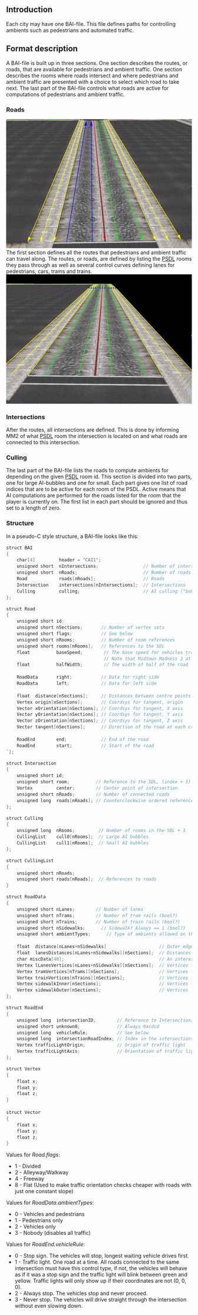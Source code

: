 ## Introduction

Each city may have one BAI-file. This file defines paths for controlling
ambients such as pedestrians and automated traffic.

## Format description

A BAI-file is built up in three sections. One section describes the
routes, or roads, that are available for pedestrians and ambient
traffic. One section describes the rooms where roads intersect and
where pedestrians and ambient traffic are presented with a choice to
select which road to take next. The last part of the BAI-file controls
what roads are active for computations of pedestrians and ambient
traffic.

### Roads

![Route.jpg](Route.jpg "Route.jpg") The first section defines all the
routes that pedestrians and ambient traffic can travel along. The
routes, or roads, are defined by listing the [PSDL](PSDL.md)
rooms they pass through as well as several control curves defining
lanes for pedestrians, cars, trams and trains.
![Route-oneway.jpg](Route-oneway.jpg "Route-oneway.jpg")

### Intersections

After the routes, all intersections are defined. This is done by
informing MM2 of what [PSDL](PSDL.md) room the intersection is
located on and what roads are connected to this intersection.

### Culling

The last part of the BAI-file lists the roads to compute ambients for
depending on the given [PSDL](PSDL.md) room id. This section is
divided into two parts, one for large AI-bubbles and one for small. Each
part gives one list of road indices that are to be active for each room
of the PSDL. Active means that AI computations are performed for the
roads listed for the room that the player is currently on. The first
list in each part should be ignored and thus set to a length of zero.

### Structure

In a pseudo-C style structure, a BAI-file looks like this:

```C
struct BAI
{
    char[4]         header = "CAI1";
    unsigned short  nIntersections;                 // Number of intersections
    unsigned short  nRoads;                         // Number of roads
    Road            roads[nRoads];                  // Roads
    Intersection    intersections[nIntersections];  // Intersections
    Culling         culling;                        // AI culling ("bubbles")
};
```

```C
struct Road
{
    unsigned short id;
    unsigned short nSections;       // Number of vertex sets
    unsigned short flags;           // See below
    unsigned short nRooms;          // Number of room references
    unsigned short rooms[nRooms];   // References to the SDL
    float          baseSpeed;        // The base speed for vehicles travelling on this road (base because vehicles get additional speed on freeways)
                                     // Note that Midtown Madness 2 at least will override this completely with the values defined in the race aimap file
    float          halfWidth;        // The width of half of the road

    RoadData       right;           // Data for right side
    RoadData       left;            // Data for left side

    float  distance[nSections];     // Distances between centre points of the road
    Vertex origin[nSections];       // Coordsys for tangent, origin
    Vector xOrientation[nSections]; // Coordsys for tangent, X axis
    Vector yOrientation[nSections]; // Coordsys for tangent, Y axis
    Vector zOrientation[nSections]; // Coordsys for tangent, Z axis
    Vector tangent[nSections];      // Direction of the road at each cross-section

    RoadEnd        end;             // End of the road
    RoadEnd        start;           // Start of the road
`};
```

```C
struct Intersection
{
    unsigned short id;
    unsigned short room;          // Reference to the SDL, (index + 1)
    Vertex         center;        // Center point of intersection
    unsigned short nRoads;        // Number of connected roads
    unsigned long  roads[nRoads]; // Counterclockwise ordered references to roads connected to this intersection
};
```

```C
struct Culling
{
    unsigned long  nRooms;         // Number of rooms in the SDL + 1
    CullingList    cull0[nRooms];  // Large AI bubbles
    CullingList    cull1[nRooms];  // Small AI bubbles
};
```

```C
struct CullingList
{
    unsigned short nRoads;
    unsigned short roads[nRoads];  // References to roads
}
```

```C
struct RoadData
{
    unsigned short nLanes;        // Number of lanes
    unsigned short nTrams;        // Number of tram rails (bool?)
    unsigned short nTrains;       // Number of train rails (bool?)
    unsigned short nSidewalks;      // Sidewalk? Always == 1 (bool?)
    unsigned short ambientTypes;      // Type of ambients allowed on this side of the road (see below)

    float  distance[nLanes+nSidewalks]                    // Outer edge distance
    float  lanesDistances[nLanes+nSidewalks][nSections];  // Distances between lane vertices
    char miscData[40];                                    // An interesting set of data (todo:document)
    Vertex lLanesVertices[nLanes+nSidewalks][nSections];  // Vertices for driving lane splines
    Vertex tramVertices[nTrams][nSections];               // Vertices for tram rail splines
    Vertex trainVertices[nTrains][nSections];             // Vertices for train rail splines
    Vertex sidewalkInner[nSections];                      // Vertices for sidewalk inner spline
    Vertex sidewalkOuter[nSections];                      // Vertices for sidewalk outer spline
};
```

```C
struct RoadEnd
{
    unsigned long  intersectionID;        // Reference to Intersection[].id
    unsigned short unknown0;              // Always 0xcdcd
    unsigned long  vehicleRule;           // See below
    unsigned long  intersectionRoadIndex; // Index in the intersections road list or 0xcdcdcdcd
    Vertex trafficLightOrigin;            // Origin of traffic light
    Vertex trafficLightAxis;              // Orientation of traffic light
};
```

```C
struct Vertex
{
    float x;
    float y;
    float z;
}

struct Vector
{
    float x;
    float y;
    float z;
}
```

Values for *Road.flags*:

  - 1 - Divided
  - 2 - Alleyway/Walkway
  - 4 - Freeway
  - 8 - Flat (Used to make traffic orientation checks cheaper with roads with just one constant slope)

Values for *RoadData.ambientTypes*:

  - 0 - Vehicles and pedestrians
  - 1 - Pedestrians only
  - 2 - Vehicles only
  - 3 - Nobody (disables all traffic)

Values for *RoadEnd.vehicleRule*:

  - 0 - Stop sign. The vehicles will stop, longest waiting vehicle
    drives first.
  - 1 - Traffic light. One road at a time. All roads connected to the
    same intersection must have this control type, if not, the vehicles
    will behave as if it was a stop sign and the traffic light will
    blink between green and yellow. Traffic lights will only show up if
    their coordinates are not (0, 0, 0).
  - 2 - Always stop. The vehicles stop and never proceed.
  - 3 - Never stop. The vehicles will drive straight through the
    intersection without even slowing down.
